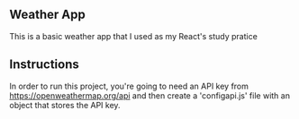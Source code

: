 ## Weather App
This is a basic weather app that I used as my React's study pratice

## Instructions
In order to run this project, you're going to need an API key from https://openweathermap.org/api
and then create a 'configapi.js' file with an object that stores the API key.

